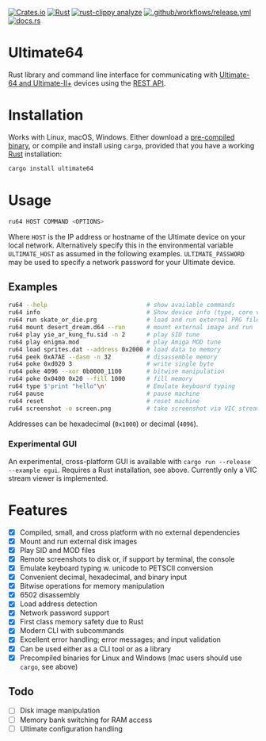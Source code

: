 [![Crates.io](https://img.shields.io/crates/v/ultimate64)](https://crates.io/crates/ultimate64)
[![Rust](https://github.com/mlund/ultimate64/actions/workflows/rust.yml/badge.svg)](https://github.com/mlund/ultimate64/actions/workflows/rust.yml)
[![rust-clippy analyze](https://github.com/mlund/ultimate64/actions/workflows/rust-clippy.yml/badge.svg)](https://github.com/mlund/ultimate64/actions/workflows/rust-clippy.yml)
[![.github/workflows/release.yml](https://github.com/mlund/ultimate64/actions/workflows/release.yml/badge.svg)](https://github.com/mlund/ultimate64/actions/workflows/release.yml)
[![docs.rs](https://img.shields.io/docsrs/ultimate64)](https://docs.rs/ultimate64/latest/ultimate64)

# Ultimate64

Rust library and command line interface for communicating with [Ultimate-64 and Ultimate-II+](https://ultimate64.com) devices using
the [REST API](https://1541u-documentation.readthedocs.io/en/latest/api/api_calls.html).

# Installation

Works with Linux, macOS, Windows.
Either download a [pre-compiled binary](https://github.com/mlund/ultimate64/releases/latest),
or compile and install using `cargo`, provided that you have a working
[Rust](https://www.rust-lang.org/tools/install) installation:

~~~ bash
cargo install ultimate64
~~~

# Usage

~~~ bash
ru64 HOST COMMAND <OPTIONS>
~~~

Where `HOST` is the IP address or hostname of the Ultimate device on your local network.
Alternatively specify this in the environmental variable `ULTIMATE_HOST` as
assumed in the following examples.
`ULTIMATE_PASSWORD` may be used to specify a network password for your Ultimate device.

## Examples

~~~ bash
ru64 --help                            # show available commands
ru64 info                              # Show device info (type, core version etc.)
ru64 run skate_or_die.prg              # load and run external PRG file
ru64 mount desert_dream.d64 --run      # mount external image and run
ru64 play yie_ar_kung_fu.sid -n 2      # play SID tune
ru64 play enigma.mod                   # play Amiga MOD tune
ru64 load sprites.dat --address 0x2000 # load data to memory
ru64 peek 0xA7AE --dasm -n 32          # disassemble memory
ru64 poke 0xd020 3                     # write single byte
ru64 poke 4096 --xor 0b0000_1100       # bitwise manipulation
ru64 poke 0x0400 0x20 --fill 1000      # fill memory
ru64 type $'print "hello"\n'           # Emulate keyboard typing
ru64 pause                             # pause machine
ru64 reset                             # reset machine
ru64 screenshot -o screen.png          # take screenshot via VIC stream
~~~

Addresses can be hexadecimal (`0x1000`) or decimal (`4096`).

### Experimental GUI

An experimental, cross-platform GUI is available with `cargo run --release --example egui`. Requires a Rust installation, see above. Currently only a VIC stream viewer is implemented.


# Features

- [x] Compiled, small, and cross platform with no external dependencies
- [x] Mount and run external disk images
- [x] Play SID and MOD files
- [x] Remote screenshots to disk or, if support by terminal, the console
- [x] Emulate keyboard typing w. unicode to PETSCII conversion
- [x] Convenient decimal, hexadecimal, and binary input
- [x] Bitwise operations for memory manipulation
- [x] 6502 disassembly
- [x] Load address detection
- [x] Network password support
- [x] First class memory safety due to Rust
- [x] Modern CLI with subcommands
- [x] Excellent error handling; error messages; and input validation
- [x] Can be used either as a CLI tool or as a library
- [x] Precompiled binaries for Linux and Windows (mac users should use `cargo`, see above)

## Todo

- [ ] Disk image manipulation
- [ ] Memory bank switching for RAM access
- [ ] Ultimate configuration handling
